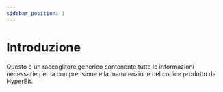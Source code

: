 ```yaml
---
sidebar_position: 1
---
```


# Introduzione

Questo è un raccoglitore generico contenente tutte le informazioni necessarie per la comprensione e la manutenzione del
codice prodotto da HyperBit.

